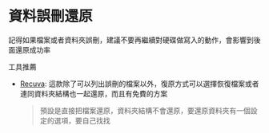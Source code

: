 # 資料誤刪還原

記得如果檔案或者資料夾誤刪，建議不要再繼續對硬碟做寫入的動作，會影響到後面還原成功率

工具推薦

- [Recuva](https://www.ccleaner.com/recuva/download): 這款除了可以列出誤刪的檔案以外，復原方式可以選擇恢復檔案或者連同資料夾結構也一起還原，而且有免費的方案
  > 預設是直接把檔案還原，資料夾結構不會還原，要還原資料夾有一個設定的選項，要自己找找
